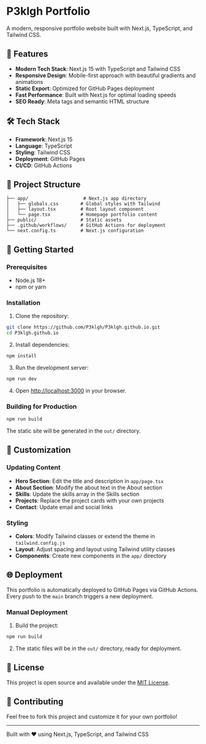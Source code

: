 # P3klgh Portfolio

A modern, responsive portfolio website built with Next.js, TypeScript, and Tailwind CSS.

## 🚀 Features

- **Modern Tech Stack**: Next.js 15 with TypeScript and Tailwind CSS
- **Responsive Design**: Mobile-first approach with beautiful gradients and animations
- **Static Export**: Optimized for GitHub Pages deployment
- **Fast Performance**: Built with Next.js for optimal loading speeds
- **SEO Ready**: Meta tags and semantic HTML structure

## 🛠️ Tech Stack

- **Framework**: Next.js 15
- **Language**: TypeScript
- **Styling**: Tailwind CSS
- **Deployment**: GitHub Pages
- **CI/CD**: GitHub Actions

## 📁 Project Structure

```
├── app/                    # Next.js app directory
│   ├── globals.css        # Global styles with Tailwind
│   ├── layout.tsx         # Root layout component
│   └── page.tsx           # Homepage portfolio content
├── public/                # Static assets
├── .github/workflows/     # GitHub Actions for deployment
└── next.config.ts         # Next.js configuration
```

## 🚀 Getting Started

### Prerequisites

- Node.js 18+ 
- npm or yarn

### Installation

1. Clone the repository:
```bash
git clone https://github.com/P3klgh/P3klgh.github.io.git
cd P3klgh.github.io
```

2. Install dependencies:
```bash
npm install
```

3. Run the development server:
```bash
npm run dev
```

4. Open [http://localhost:3000](http://localhost:3000) in your browser.

### Building for Production

```bash
npm run build
```

The static site will be generated in the `out/` directory.

## 🎨 Customization

### Updating Content

- **Hero Section**: Edit the title and description in `app/page.tsx`
- **About Section**: Modify the about text in the About section
- **Skills**: Update the skills array in the Skills section
- **Projects**: Replace the project cards with your own projects
- **Contact**: Update email and social links

### Styling

- **Colors**: Modify Tailwind classes or extend the theme in `tailwind.config.js`
- **Layout**: Adjust spacing and layout using Tailwind utility classes
- **Components**: Create new components in the `app/` directory

## 🌐 Deployment

This portfolio is automatically deployed to GitHub Pages via GitHub Actions. Every push to the `main` branch triggers a new deployment.

### Manual Deployment

1. Build the project:
```bash
npm run build
```

2. The static files will be in the `out/` directory, ready for deployment.

## 📝 License

This project is open source and available under the [MIT License](LICENSE).

## 🤝 Contributing

Feel free to fork this project and customize it for your own portfolio!

---

Built with ❤️ using Next.js, TypeScript, and Tailwind CSS
 